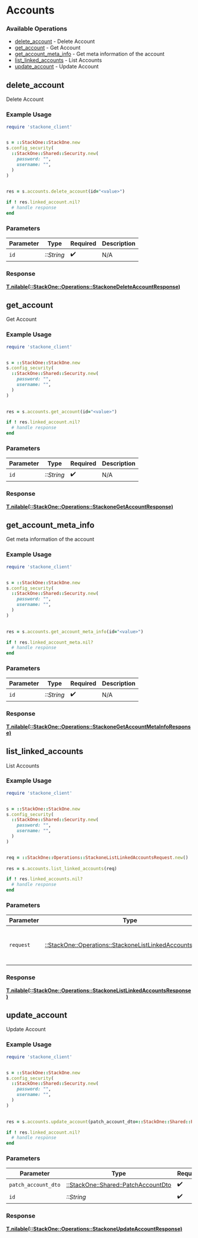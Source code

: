 # Accounts


### Available Operations

* [delete_account](#delete_account) - Delete Account
* [get_account](#get_account) - Get Account
* [get_account_meta_info](#get_account_meta_info) - Get meta information of the account
* [list_linked_accounts](#list_linked_accounts) - List Accounts
* [update_account](#update_account) - Update Account

## delete_account

Delete Account

### Example Usage

```ruby
require 'stackone_client'


s = ::StackOne::StackOne.new
s.config_security(
  ::StackOne::Shared::Security.new(
    password: "",
    username: "",
  )
)

    
res = s.accounts.delete_account(id="<value>")

if ! res.linked_account.nil?
  # handle response
end

```

### Parameters

| Parameter          | Type               | Required           | Description        |
| ------------------ | ------------------ | ------------------ | ------------------ |
| `id`               | *::String*         | :heavy_check_mark: | N/A                |


### Response

**[T.nilable(::StackOne::Operations::StackoneDeleteAccountResponse)](../../models/operations/stackonedeleteaccountresponse.md)**


## get_account

Get Account

### Example Usage

```ruby
require 'stackone_client'


s = ::StackOne::StackOne.new
s.config_security(
  ::StackOne::Shared::Security.new(
    password: "",
    username: "",
  )
)

    
res = s.accounts.get_account(id="<value>")

if ! res.linked_account.nil?
  # handle response
end

```

### Parameters

| Parameter          | Type               | Required           | Description        |
| ------------------ | ------------------ | ------------------ | ------------------ |
| `id`               | *::String*         | :heavy_check_mark: | N/A                |


### Response

**[T.nilable(::StackOne::Operations::StackoneGetAccountResponse)](../../models/operations/stackonegetaccountresponse.md)**


## get_account_meta_info

Get meta information of the account

### Example Usage

```ruby
require 'stackone_client'


s = ::StackOne::StackOne.new
s.config_security(
  ::StackOne::Shared::Security.new(
    password: "",
    username: "",
  )
)

    
res = s.accounts.get_account_meta_info(id="<value>")

if ! res.linked_account_meta.nil?
  # handle response
end

```

### Parameters

| Parameter          | Type               | Required           | Description        |
| ------------------ | ------------------ | ------------------ | ------------------ |
| `id`               | *::String*         | :heavy_check_mark: | N/A                |


### Response

**[T.nilable(::StackOne::Operations::StackoneGetAccountMetaInfoResponse)](../../models/operations/stackonegetaccountmetainforesponse.md)**


## list_linked_accounts

List Accounts

### Example Usage

```ruby
require 'stackone_client'


s = ::StackOne::StackOne.new
s.config_security(
  ::StackOne::Shared::Security.new(
    password: "",
    username: "",
  )
)


req = ::StackOne::Operations::StackoneListLinkedAccountsRequest.new()
    
res = s.accounts.list_linked_accounts(req)

if ! res.linked_accounts.nil?
  # handle response
end

```

### Parameters

| Parameter                                                                                                                 | Type                                                                                                                      | Required                                                                                                                  | Description                                                                                                               |
| ------------------------------------------------------------------------------------------------------------------------- | ------------------------------------------------------------------------------------------------------------------------- | ------------------------------------------------------------------------------------------------------------------------- | ------------------------------------------------------------------------------------------------------------------------- |
| `request`                                                                                                                 | [::StackOne::Operations::StackoneListLinkedAccountsRequest](../../models/operations/stackonelistlinkedaccountsrequest.md) | :heavy_check_mark:                                                                                                        | The request object to use for the request.                                                                                |


### Response

**[T.nilable(::StackOne::Operations::StackoneListLinkedAccountsResponse)](../../models/operations/stackonelistlinkedaccountsresponse.md)**


## update_account

Update Account

### Example Usage

```ruby
require 'stackone_client'


s = ::StackOne::StackOne.new
s.config_security(
  ::StackOne::Shared::Security.new(
    password: "",
    username: "",
  )
)

    
res = s.accounts.update_account(patch_account_dto=::StackOne::Shared::PatchAccountDto.new(), id="<value>")

if ! res.linked_account.nil?
  # handle response
end

```

### Parameters

| Parameter                                                                     | Type                                                                          | Required                                                                      | Description                                                                   |
| ----------------------------------------------------------------------------- | ----------------------------------------------------------------------------- | ----------------------------------------------------------------------------- | ----------------------------------------------------------------------------- |
| `patch_account_dto`                                                           | [::StackOne::Shared::PatchAccountDto](../../models/shared/patchaccountdto.md) | :heavy_check_mark:                                                            | N/A                                                                           |
| `id`                                                                          | *::String*                                                                    | :heavy_check_mark:                                                            | N/A                                                                           |


### Response

**[T.nilable(::StackOne::Operations::StackoneUpdateAccountResponse)](../../models/operations/stackoneupdateaccountresponse.md)**

